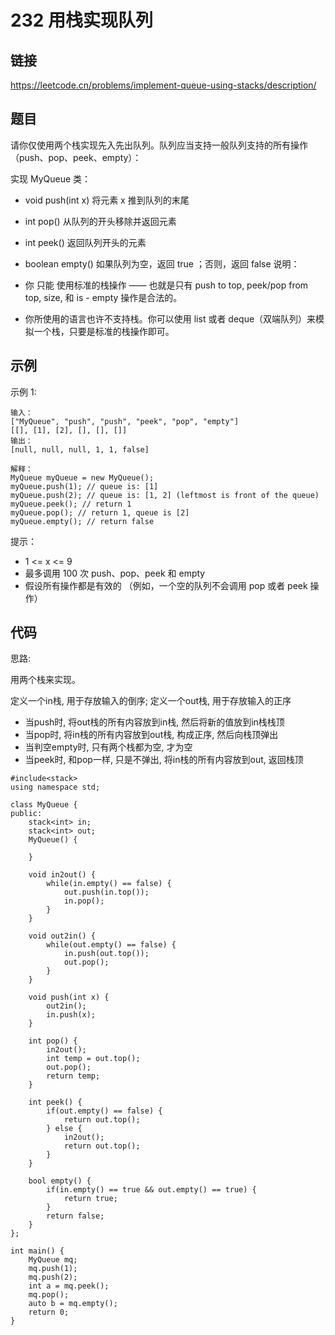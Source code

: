 # 232 用栈实现队列
## 链接
https://leetcode.cn/problems/implement-queue-using-stacks/description/

## 题目 
请你仅使用两个栈实现先入先出队列。队列应当支持一般队列支持的所有操作（push、pop、peek、empty）：

实现 MyQueue 类：

- void push(int x) 将元素 x 推到队列的末尾
- int pop() 从队列的开头移除并返回元素
- int peek() 返回队列开头的元素
- boolean empty() 如果队列为空，返回 true ；否则，返回 false
说明：

- 你 只能 使用标准的栈操作 —— 也就是只有 push to top, peek/pop from top, size, 和 is - empty 操作是合法的。
- 你所使用的语言也许不支持栈。你可以使用 list 或者 deque（双端队列）来模拟一个栈，只要是标准的栈操作即可。

## 示例
示例 1:
```
输入：
["MyQueue", "push", "push", "peek", "pop", "empty"]
[[], [1], [2], [], [], []]
输出：
[null, null, null, 1, 1, false]

解释：
MyQueue myQueue = new MyQueue();
myQueue.push(1); // queue is: [1]
myQueue.push(2); // queue is: [1, 2] (leftmost is front of the queue)
myQueue.peek(); // return 1
myQueue.pop(); // return 1, queue is [2]
myQueue.empty(); // return false
```

提示：

- 1 <= x <= 9
- 最多调用 100 次 push、pop、peek 和 empty
- 假设所有操作都是有效的 （例如，一个空的队列不会调用 pop 或者 peek 操作） 

## 代码
思路:

用两个栈来实现。

定义一个in栈, 用于存放输入的倒序; 定义一个out栈, 用于存放输入的正序

- 当push时, 将out栈的所有内容放到in栈, 然后将新的值放到in栈栈顶
- 当pop时, 将in栈的所有内容放到out栈, 构成正序, 然后向栈顶弹出
- 当判空empty时, 只有两个栈都为空, 才为空
- 当peek时, 和pop一样, 只是不弹出, 将in栈的所有内容放到out, 返回栈顶

```
#include<stack>
using namespace std;

class MyQueue {
public:
	stack<int> in;
	stack<int> out;
    MyQueue() {
		
    }
    
    void in2out() {
		while(in.empty() == false) {
			out.push(in.top());	
			in.pop();
		}
	}
	
	void out2in() {
		while(out.empty() == false) {
			in.push(out.top());
			out.pop();
		}
	}
    
    void push(int x) {
		out2in();
		in.push(x);
    }
    
    int pop() {
		in2out();
		int temp = out.top();
		out.pop();
		return temp;
    }
    
    int peek() {
		if(out.empty() == false) {
			return out.top();
		} else {
			in2out();
			return out.top();
		}
    }
    
    bool empty() {
		if(in.empty() == true && out.empty() == true) {
			return true;
		}
		return false;
    }
};

int main() {
	MyQueue mq;
	mq.push(1);
	mq.push(2);
	int a = mq.peek();
	mq.pop();
	auto b = mq.empty();
	return 0;
}
```